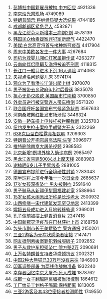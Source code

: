 1. [彭博社中国籍雇员被拘 中方回应](http://www.baidu.com/baidu?cl=3&tn=SE_baiduhomet8_jmjb7mjw&rsv_dl=fyb_top&fr=top1000&wd=%C5%ED%B2%A9%C9%E7%D6%D0%B9%FA%BC%AE%B9%CD%D4%B1%B1%BB%BE%D0%20%D6%D0%B7%BD%BB%D8%D3%A6) 4921336
1. [南京烛光祭现场](http://www.baidu.com/baidu?cl=3&tn=SE_baiduhomet8_jmjb7mjw&rsv_dl=fyb_top&fr=top1000&wd=%C4%CF%BE%A9%D6%F2%B9%E2%BC%C0%CF%D6%B3%A1) 4749089
1. [特朗普暗示:将继续质疑大选结果](http://www.baidu.com/baidu?cl=3&tn=SE_baiduhomet8_jmjb7mjw&rsv_dl=fyb_top&fr=top1000&wd=%CC%D8%C0%CA%C6%D5%B0%B5%CA%BE%3A%BD%AB%BC%CC%D0%F8%D6%CA%D2%C9%B4%F3%D1%A1%BD%E1%B9%FB) 4744185
1. [成都郫都区紧急寻人](http://www.baidu.com/baidu?cl=3&tn=SE_baiduhomet8_jmjb7mjw&rsv_dl=fyb_top&fr=top1000&wd=%B3%C9%B6%BC%DB%AF%B6%BC%C7%F8%BD%F4%BC%B1%D1%B0%C8%CB) 4582871
1. [黑龙江绥芬河新增本土病例2例](http://www.baidu.com/baidu?cl=3&tn=SE_baiduhomet8_jmjb7mjw&rsv_dl=fyb_top&fr=top1000&wd=%BA%DA%C1%FA%BD%AD%CB%E7%B7%D2%BA%D3%D0%C2%D4%F6%B1%BE%CD%C1%B2%A1%C0%FD2%C0%FD) 4578139
1. [韩国民众给素媛案罪犯家断燃气](http://www.baidu.com/baidu?cl=3&tn=SE_baiduhomet8_jmjb7mjw&rsv_dl=fyb_top&fr=top1000&wd=%BA%AB%B9%FA%C3%F1%D6%DA%B8%F8%CB%D8%E6%C2%B0%B8%D7%EF%B7%B8%BC%D2%B6%CF%C8%BC%C6%F8) 4422470
1. [美媒:白宫高官将首先接种新冠疫苗](http://www.baidu.com/baidu?cl=3&tn=SE_baiduhomet8_jmjb7mjw&rsv_dl=fyb_top&fr=top1000&wd=%C3%C0%C3%BD%3A%B0%D7%B9%AC%B8%DF%B9%D9%BD%AB%CA%D7%CF%C8%BD%D3%D6%D6%D0%C2%B9%DA%D2%DF%C3%E7) 4417904
1. [周末中美欧各发生一件大事](http://www.baidu.com/baidu?cl=3&tn=SE_baiduhomet8_jmjb7mjw&rsv_dl=fyb_top&fr=top1000&wd=%D6%DC%C4%A9%D6%D0%C3%C0%C5%B7%B8%F7%B7%A2%C9%FA%D2%BB%BC%FE%B4%F3%CA%C2) 4267684
1. [司机为救婴儿闯红灯家属拒作证](http://www.baidu.com/baidu?cl=3&tn=SE_baiduhomet8_jmjb7mjw&rsv_dl=fyb_top&fr=top1000&wd=%CB%BE%BB%FA%CE%AA%BE%C8%D3%A4%B6%F9%B4%B3%BA%EC%B5%C6%BC%D2%CA%F4%BE%DC%D7%F7%D6%A4) 4263277
1. [云南向伴侣隐瞒艾滋将被追究刑责](http://www.baidu.com/baidu?cl=3&tn=SE_baiduhomet8_jmjb7mjw&rsv_dl=fyb_top&fr=top1000&wd=%D4%C6%C4%CF%CF%F2%B0%E9%C2%C2%D2%FE%C2%F7%B0%AC%D7%CC%BD%AB%B1%BB%D7%B7%BE%BF%D0%CC%D4%F0) 4118315
1. [长江口一船只进水下沉 16人遇险](http://www.baidu.com/baidu?cl=3&tn=SE_baiduhomet8_jmjb7mjw&rsv_dl=fyb_top&fr=top1000&wd=%B3%A4%BD%AD%BF%DA%D2%BB%B4%AC%D6%BB%BD%F8%CB%AE%CF%C2%B3%C1%2016%C8%CB%D3%F6%CF%D5) 4114063
1. [央视点名问题婴儿床](http://www.baidu.com/baidu?cl=3&tn=SE_baiduhomet8_jmjb7mjw&rsv_dl=fyb_top&fr=top1000&wd=%D1%EB%CA%D3%B5%E3%C3%FB%CE%CA%CC%E2%D3%A4%B6%F9%B4%B2) 3974174
1. [观众为了看潘长江演出爬上树](http://www.baidu.com/baidu?cl=3&tn=SE_baiduhomet8_jmjb7mjw&rsv_dl=fyb_top&fr=top1000&wd=%B9%DB%D6%DA%CE%AA%C1%CB%BF%B4%C5%CB%B3%A4%BD%AD%D1%DD%B3%F6%C5%C0%C9%CF%CA%F7) 3970070
1. [男子被带去乡政府6小时后昏迷](http://www.baidu.com/baidu?cl=3&tn=SE_baiduhomet8_jmjb7mjw&rsv_dl=fyb_top&fr=top1000&wd=%C4%D0%D7%D3%B1%BB%B4%F8%C8%A5%CF%E7%D5%FE%B8%AE6%D0%A1%CA%B1%BA%F3%BB%E8%C3%D4) 3835078
1. [担心无协议脱欧 英国超市忙囤粮](http://www.baidu.com/baidu?cl=3&tn=SE_baiduhomet8_jmjb7mjw&rsv_dl=fyb_top&fr=top1000&wd=%B5%A3%D0%C4%CE%DE%D0%AD%D2%E9%CD%D1%C5%B7%20%D3%A2%B9%FA%B3%AC%CA%D0%C3%A6%B6%DA%C1%B8) 3700850
1. [外卖员逆行被交警连人带车拽倒](http://www.baidu.com/baidu?cl=3&tn=SE_baiduhomet8_jmjb7mjw&rsv_dl=fyb_top&fr=top1000&wd=%CD%E2%C2%F4%D4%B1%C4%E6%D0%D0%B1%BB%BD%BB%BE%AF%C1%AC%C8%CB%B4%F8%B3%B5%D7%A7%B5%B9) 3571320
1. [联合国呼吁各国宣布气候紧急状态](http://www.baidu.com/baidu?cl=3&tn=SE_baiduhomet8_jmjb7mjw&rsv_dl=fyb_top&fr=top1000&wd=%C1%AA%BA%CF%B9%FA%BA%F4%D3%F5%B8%F7%B9%FA%D0%FB%B2%BC%C6%F8%BA%F2%BD%F4%BC%B1%D7%B4%CC%AC) 3567633
1. [河南桑坡网红批发市场涉假](http://www.baidu.com/baidu?cl=3&tn=SE_baiduhomet8_jmjb7mjw&rsv_dl=fyb_top&fr=top1000&wd=%BA%D3%C4%CF%C9%A3%C6%C2%CD%F8%BA%EC%C5%FA%B7%A2%CA%D0%B3%A1%C9%E6%BC%D9) 3446324
1. [安徽一轿车撞上电线杆被拦腰截断](http://www.baidu.com/baidu?cl=3&tn=SE_baiduhomet8_jmjb7mjw&rsv_dl=fyb_top&fr=top1000&wd=%B0%B2%BB%D5%D2%BB%BD%CE%B3%B5%D7%B2%C9%CF%B5%E7%CF%DF%B8%CB%B1%BB%C0%B9%D1%FC%BD%D8%B6%CF) 3325703
1. [纽约发生枪击案枪手朝警方开火](http://www.baidu.com/baidu?cl=3&tn=SE_baiduhomet8_jmjb7mjw&rsv_dl=fyb_top&fr=top1000&wd=%C5%A6%D4%BC%B7%A2%C9%FA%C7%B9%BB%F7%B0%B8%C7%B9%CA%D6%B3%AF%BE%AF%B7%BD%BF%AA%BB%F0) 3322269
1. [638克巨型白松露亮相昆明](http://www.baidu.com/baidu?cl=3&tn=SE_baiduhomet8_jmjb7mjw&rsv_dl=fyb_top&fr=top1000&wd=638%BF%CB%BE%DE%D0%CD%B0%D7%CB%C9%C2%B6%C1%C1%CF%E0%C0%A5%C3%F7) 3209303
1. [特朗普公开抱怨最高法院:失望](http://www.baidu.com/baidu?cl=3&tn=SE_baiduhomet8_jmjb7mjw&rsv_dl=fyb_top&fr=top1000&wd=%CC%D8%C0%CA%C6%D5%B9%AB%BF%AA%B1%A7%D4%B9%D7%EE%B8%DF%B7%A8%D4%BA%3A%CA%A7%CD%FB) 3096977
1. [推特删除南京大屠杀视频](http://www.baidu.com/baidu?cl=3&tn=SE_baiduhomet8_jmjb7mjw&rsv_dl=fyb_top&fr=top1000&wd=%CD%C6%CC%D8%C9%BE%B3%FD%C4%CF%BE%A9%B4%F3%CD%C0%C9%B1%CA%D3%C6%B5) 2988583
1. [北京新增1例境外输入确诊病例](http://www.baidu.com/baidu?cl=3&tn=SE_baiduhomet8_jmjb7mjw&rsv_dl=fyb_top&fr=top1000&wd=%B1%B1%BE%A9%D0%C2%D4%F61%C0%FD%BE%B3%CD%E2%CA%E4%C8%EB%C8%B7%D5%EF%B2%A1%C0%FD) 2985497
1. [黑龙江省禁建500米以上摩天楼](http://www.baidu.com/baidu?cl=3&tn=SE_baiduhomet8_jmjb7mjw&rsv_dl=fyb_top&fr=top1000&wd=%BA%DA%C1%FA%BD%AD%CA%A1%BD%FB%BD%A8500%C3%D7%D2%D4%C9%CF%C4%A6%CC%EC%C2%A5) 2883983
1. [谢楠晒6岁儿子手臂线条](http://www.baidu.com/baidu?cl=3&tn=SE_baiduhomet8_jmjb7mjw&rsv_dl=fyb_top&fr=top1000&wd=%D0%BB%E9%AA%C9%B96%CB%EA%B6%F9%D7%D3%CA%D6%B1%DB%CF%DF%CC%F5) 2881005
1. [德国宣布提前进行全境硬性封锁](http://www.baidu.com/baidu?cl=3&tn=SE_baiduhomet8_jmjb7mjw&rsv_dl=fyb_top&fr=top1000&wd=%B5%C2%B9%FA%D0%FB%B2%BC%CC%E1%C7%B0%BD%F8%D0%D0%C8%AB%BE%B3%D3%B2%D0%D4%B7%E2%CB%F8) 2783043
1. [南半球将上演今年唯一一次日全食](http://www.baidu.com/baidu?cl=3&tn=SE_baiduhomet8_jmjb7mjw&rsv_dl=fyb_top&fr=top1000&wd=%C4%CF%B0%EB%C7%F2%BD%AB%C9%CF%D1%DD%BD%F1%C4%EA%CE%A8%D2%BB%D2%BB%B4%CE%C8%D5%C8%AB%CA%B3) 2685637
1. [17岁女孩深夜坠亡 男友被刑拘](http://www.baidu.com/baidu?cl=3&tn=SE_baiduhomet8_jmjb7mjw&rsv_dl=fyb_top&fr=top1000&wd=17%CB%EA%C5%AE%BA%A2%C9%EE%D2%B9%D7%B9%CD%F6%20%C4%D0%D3%D1%B1%BB%D0%CC%BE%D0) 2591640
1. [男子骑马从新疆伊犁回福建老家](http://www.baidu.com/baidu?cl=3&tn=SE_baiduhomet8_jmjb7mjw&rsv_dl=fyb_top&fr=top1000&wd=%C4%D0%D7%D3%C6%EF%C2%ED%B4%D3%D0%C2%BD%AE%D2%C1%C0%E7%BB%D8%B8%A3%BD%A8%C0%CF%BC%D2) 2588964
1. [15岁女孩大闹派出所称是长沙老大](http://www.baidu.com/baidu?cl=3&tn=SE_baiduhomet8_jmjb7mjw&rsv_dl=fyb_top&fr=top1000&wd=15%CB%EA%C5%AE%BA%A2%B4%F3%C4%D6%C5%C9%B3%F6%CB%F9%B3%C6%CA%C7%B3%A4%C9%B3%C0%CF%B4%F3) 2500932
1. [山西修缮一宋代建筑发现罕见地宫](http://www.baidu.com/baidu?cl=3&tn=SE_baiduhomet8_jmjb7mjw&rsv_dl=fyb_top&fr=top1000&wd=%C9%BD%CE%F7%D0%DE%C9%C9%D2%BB%CB%CE%B4%FA%BD%A8%D6%FE%B7%A2%CF%D6%BA%B1%BC%FB%B5%D8%B9%AC) 2413399
1. [嫦娥五号成功进入月地转移轨道](http://www.baidu.com/baidu?cl=3&tn=SE_baiduhomet8_jmjb7mjw&rsv_dl=fyb_top&fr=top1000&wd=%E6%CF%B6%F0%CE%E5%BA%C5%B3%C9%B9%A6%BD%F8%C8%EB%D4%C2%B5%D8%D7%AA%D2%C6%B9%EC%B5%C0) 2369031
1. [孔子像前被摆上健胃消食片](http://www.baidu.com/baidu?cl=3&tn=SE_baiduhomet8_jmjb7mjw&rsv_dl=fyb_top&fr=top1000&wd=%BF%D7%D7%D3%CF%F1%C7%B0%B1%BB%B0%DA%C9%CF%BD%A1%CE%B8%CF%FB%CA%B3%C6%AC) 2247418
1. [中国新冠灭活疫苗在巴林获批上市](http://www.baidu.com/baidu?cl=3&tn=SE_baiduhomet8_jmjb7mjw&rsv_dl=fyb_top&fr=top1000&wd=%D6%D0%B9%FA%D0%C2%B9%DA%C3%F0%BB%EE%D2%DF%C3%E7%D4%DA%B0%CD%C1%D6%BB%F1%C5%FA%C9%CF%CA%D0) 2168758
1. [包头市副市长王美斌坠亡 警方通报](http://www.baidu.com/baidu?cl=3&tn=SE_baiduhomet8_jmjb7mjw&rsv_dl=fyb_top&fr=top1000&wd=%B0%FC%CD%B7%CA%D0%B8%B1%CA%D0%B3%A4%CD%F5%C3%C0%B1%F3%D7%B9%CD%F6%20%BE%AF%B7%BD%CD%A8%B1%A8) 2150201
1. [三亚2游客为无症状感染者密接](http://www.baidu.com/baidu?cl=3&tn=SE_baiduhomet8_jmjb7mjw&rsv_dl=fyb_top&fr=top1000&wd=%C8%FD%D1%C72%D3%CE%BF%CD%CE%AA%CE%DE%D6%A2%D7%B4%B8%D0%C8%BE%D5%DF%C3%DC%BD%D3) 2147471
1. [网友抵制素媛案罪犯羽绒服牌子](http://www.baidu.com/baidu?cl=3&tn=SE_baiduhomet8_jmjb7mjw&rsv_dl=fyb_top&fr=top1000&wd=%CD%F8%D3%D1%B5%D6%D6%C6%CB%D8%E6%C2%B0%B8%D7%EF%B7%B8%D3%F0%C8%DE%B7%FE%C5%C6%D7%D3) 2092852
1. [男子从救护车担架坠亡 院方赔2万](http://www.baidu.com/baidu?cl=3&tn=SE_baiduhomet8_jmjb7mjw&rsv_dl=fyb_top&fr=top1000&wd=%C4%D0%D7%D3%B4%D3%BE%C8%BB%A4%B3%B5%B5%A3%BC%DC%D7%B9%CD%F6%20%D4%BA%B7%BD%C5%E22%CD%F2) 2090691
1. [上万名特朗普支持者华盛顿抗议](http://www.baidu.com/baidu?cl=3&tn=SE_baiduhomet8_jmjb7mjw&rsv_dl=fyb_top&fr=top1000&wd=%C9%CF%CD%F2%C3%FB%CC%D8%C0%CA%C6%D5%D6%A7%B3%D6%D5%DF%BB%AA%CA%A2%B6%D9%BF%B9%D2%E9) 2002321
1. [中国2种大熊猫已30万年没有来往](http://www.baidu.com/baidu?cl=3&tn=SE_baiduhomet8_jmjb7mjw&rsv_dl=fyb_top&fr=top1000&wd=%D6%D0%B9%FA2%D6%D6%B4%F3%D0%DC%C3%A8%D2%D130%CD%F2%C4%EA%C3%BB%D3%D0%C0%B4%CD%F9) 1946903
1. [印军调整部署 为两线作战做准备](http://www.baidu.com/baidu?cl=3&tn=SE_baiduhomet8_jmjb7mjw&rsv_dl=fyb_top&fr=top1000&wd=%D3%A1%BE%FC%B5%F7%D5%FB%B2%BF%CA%F0%20%CE%AA%C1%BD%CF%DF%D7%F7%D5%BD%D7%F6%D7%BC%B1%B8) 1932240
1. [幸存者回忆南京大屠杀:死人成堆](http://www.baidu.com/baidu?cl=3&tn=SE_baiduhomet8_jmjb7mjw&rsv_dl=fyb_top&fr=top1000&wd=%D0%D2%B4%E6%D5%DF%BB%D8%D2%E4%C4%CF%BE%A9%B4%F3%CD%C0%C9%B1%3A%CB%C0%C8%CB%B3%C9%B6%D1) 1878762
1. [成都一女子翻越隔离墙被当场控制](http://www.baidu.com/baidu?cl=3&tn=SE_baiduhomet8_jmjb7mjw&rsv_dl=fyb_top&fr=top1000&wd=%B3%C9%B6%BC%D2%BB%C5%AE%D7%D3%B7%AD%D4%BD%B8%F4%C0%EB%C7%BD%B1%BB%B5%B1%B3%A1%BF%D8%D6%C6) 1864612
1. [工厂给员工划格子隔离:保持距离](http://www.baidu.com/baidu?cl=3&tn=SE_baiduhomet8_jmjb7mjw&rsv_dl=fyb_top&fr=top1000&wd=%B9%A4%B3%A7%B8%F8%D4%B1%B9%A4%BB%AE%B8%F1%D7%D3%B8%F4%C0%EB%3A%B1%A3%B3%D6%BE%E0%C0%EB) 1813005
1. [三亚2游客及其43位密接者检测阴性](http://www.baidu.com/baidu?cl=3&tn=SE_baiduhomet8_jmjb7mjw&rsv_dl=fyb_top&fr=top1000&wd=%C8%FD%D1%C72%D3%CE%BF%CD%BC%B0%C6%E443%CE%BB%C3%DC%BD%D3%D5%DF%BC%EC%B2%E2%D2%F5%D0%D4) 1749550